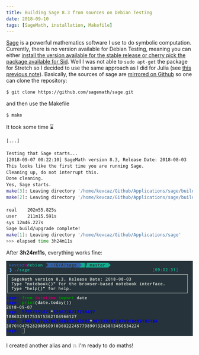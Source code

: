 ```yaml
---
title: Building Sage 8.3 from sources on Debian Testing
date: 2018-09-10
tags: [SageMath, installation, Makefile]
---
```



[Sage](http://www.sagemath.org/) is a powerful mathematics software I use
to do symbolic computation. Currently, there is no version available for Debian
Testing, meaning you can either [install the version available for the stable
release or cherry pick the package available for Sid](https://packages.debian.org/search?keywords=sagemath).
Well I was not able to `sudo apt-get` the package for Stretch so I decided
to use the same approach as I did for Julia (see [this previous note](/notes/julia/juliav1)).
Basically, the sources of sage are [mirrored on Github](https://github.com/sagemath/sage)
so one can clone the repository:

```sh
$ git clone https://github.com/sagemath/sage.git
```

and then use the Makefile

```sh
$ make
```

It took some time :hourglass:


```sh
[...]

Testing that Sage starts...
[2018-09-07 00:22:10] SageMath version 8.3, Release Date: 2018-08-03
This looks like the first time you are running Sage.
Cleaning up, do not interrupt this.
Done cleaning.
Yes, Sage starts.
make[3]: Leaving directory '/home/kevcaz/Github/Applications/sage/build/make'
make[2]: Leaving directory '/home/kevcaz/Github/Applications/sage/build/make'

real	202m55.825s
user	211m15.591s
sys	12m46.227s
Sage build/upgrade complete!
make[1]: Leaving directory '/home/kevcaz/Github/Applications/sage'
>>> elapsed time 3h24m11s
```

After **3h24m11s**, everything works fine:

![](/notes/sage/sageV8-3.png)

I created another alias and :boom: I'm ready to do maths!
